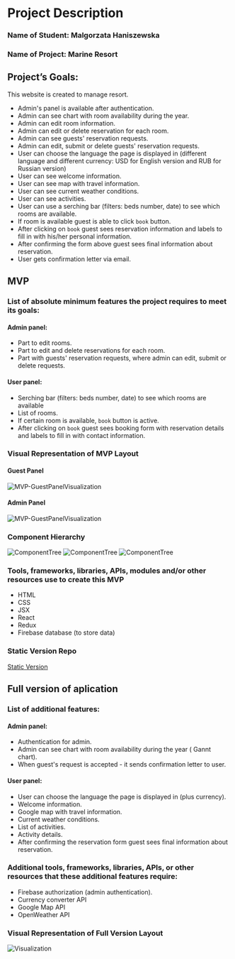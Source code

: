 # Project Description

### Name of Student: Malgorzata Haniszewska

### Name of Project: Marine Resort

## Project’s Goals:
This website is created to manage resort.
* Admin's panel is available after authentication.
* Admin can see chart with room availability during the year.
* Admin can edit room information.
* Admin can edit or delete reservation for each room.
* Admin can see guests' reservation requests.
* Admin can edit, submit or delete guests' reservation requests.
* User can choose the language the page is displayed in (different language and different currency: USD for English version and RUB for Russian version)
* User can see welcome information.
* User can see map with travel information.
* User can see current weather conditions.
* User can see activities.
* User can use a serching bar (filters: beds number, date) to see which rooms are available.
* If room is available guest is able to click `book` button.
* After clicking on `book` guest sees reservation information and labels to fill in with his/her personal information.
* After confirming the form above guest sees final information about reservation.
* User gets confirmation letter via email.

## MVP

### List of absolute minimum features the project requires to meet its goals:
#### Admin panel:
* Part to edit rooms.
* Part to edit and delete reservations for each room.
* Part with guests' reservation requests, where admin can edit, submit or delete requests.
#### User panel:
* Serching bar (filters: beds number, date) to see which rooms are available
* List of rooms.
* If certain room is available, `book` button is active.
* After clicking on `book` guest sees booking form with reservation details and labels to fill in with contact information.

### Visual Representation of MVP Layout
#### Guest Panel
![MVP-GuestPanelVisualization](./MVP-GuestPanel.jpg)
#### Admin Panel
![MVP-GuestPanelVisualization](./MVP-AdminPanel.jpg)

### Component Hierarchy
![ComponentTree](./component-tree-part1.jpg)
![ComponentTree](./component-tree-part2.jpg)
![ComponentTree](./component-tree-part3.jpg)

### Tools, frameworks, libraries, APIs, modules and/or other resources use to create this MVP
* HTML
* CSS
* JSX
* React
* Redux
* Firebase database (to store data)

### Static Version Repo
[Static Version](https://github.com/yetka/capstone-static-version)


## Full version of aplication

### List of additional features:
#### Admin panel:
* Authentication for admin.
* Admin can see chart with room availability during the year ( Gannt chart).
* When guest's request is accepted - it sends confirmation letter to user.
#### User panel:
* User can choose the language the page is displayed in (plus currency).
* Welcome information.
* Google map with travel information.
* Current weather conditions.
* List of activities.
* Activity details.
* After confirming the reservation form guest sees final information about reservation.

### Additional tools, frameworks, libraries, APIs, or other resources that these additional features require:
* Firebase authorization (admin authentication).
* Currency converter API
* Google Map API
* OpenWeather API

### Visual Representation of Full Version Layout
![Visualization](./layout-visualisation.jpg)
